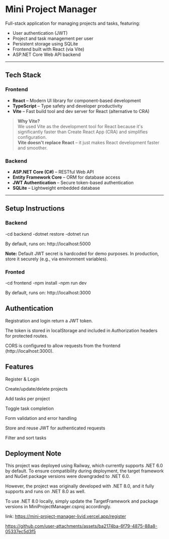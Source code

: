 # Mini Project Manager

Full-stack application for managing projects and tasks, featuring:

- User authentication (JWT)
- Project and task management per user
- Persistent storage using SQLite
- Frontend built with React (via Vite)
- ASP.NET Core Web API backend

---

## Tech Stack

### Frontend
- **React** – Modern UI library for component-based development
- **TypeScript** – Type safety and developer productivity
- **Vite** – Fast build tool and dev server for React (alternative to CRA)

> **Why Vite?**  
> We used Vite as the development tool for React because it's significantly faster than Create React App (CRA) and simplifies configuration.  
> **Vite doesn't replace React** – it just makes React development faster and smoother.

### Backend
- **ASP.NET Core (C#)** – RESTful Web API
- **Entity Framework Core** – ORM for database access
- **JWT Authentication** – Secure token-based authentication
- **SQLite** – Lightweight embedded database

---

## Setup Instructions

### Backend
-cd backend
-dotnet restore
-dotnet run

By default, runs on: http://localhost:5000

**Note:** Default JWT secret is hardcoded for demo purposes. In production, store it securely (e.g., via environment variables).



### Fronted
-cd frontend
-npm install
-npm run dev

By default, runs on: http://localhost:3000

## Authentication

Registration and login return a JWT token.

The token is stored in localStorage and included in Authorization headers for protected routes.

CORS is configured to allow requests from the frontend (http://localhost:3000).



## Features

Register & Login

Create/update/delete projects

Add tasks per project

Toggle task completion

Form validation and error handling

Store and reuse JWT for authenticated requests

Filter and sort tasks


## Deployment Note
This project was deployed using Railway, which currently supports .NET 6.0 by default.
To ensure compatibility during deployment, the target framework and NuGet package versions were downgraded to .NET 6.0.

However, the project was originally developed with .NET 8.0, and it fully supports and runs on .NET 8.0 as well.

To use .NET 8.0 locally, simply update the TargetFramework and package versions in MiniProjectManager.csproj accordingly.

link: https://mini-project-manager-livid.vercel.app/register


https://github.com/user-attachments/assets/ba2174ba-6f79-4875-88a8-05337ec5d3f5

